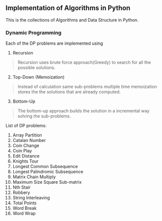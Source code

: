 ## Implementation of Algorithms in Python

This is the collections of Algorithms and Data Structure in Python.

### Dynamic Programming

Each of the DP problems are implemented using

1. Recursion
> Recursion uses brute force approach(Greedy) to search for all the possible solutions.

2. Top-Down (Memoization)
> Instead of calculation same sub-problems multiple time memoization stores the the solutions that are already computed.

3. Bottom-Up
>  The bottom-up approach builds the solution in a incremental way solving the sub-problems.

List of DP problems:

1. Array Partition
2. Catalan Number
3. Coin Change
4. Coin Play
5. Edit Distance
6. Knights Tour
7. Longest Common Subsequence
8. Longest Palindromic Subsequence
9. Matrix Chain Multiply
10. Maximum Size Square Sub-matrix
11. Nth Stair
12. Robbery
13. String Interleaving
14. Total Points
15. Word Break
16. Word Wrap
